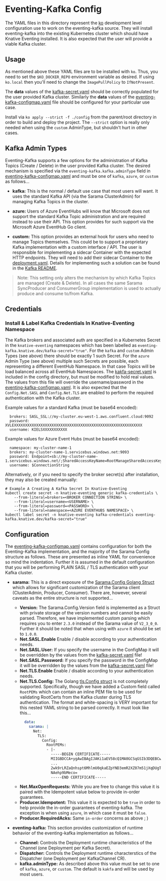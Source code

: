 # Eventing-Kafka Config

The YAML files in this directory represent the [ko](https://github.com/google/ko) development
level configuration use to work on the eventing-kafka source.  They will install eventing-kafka
into the existing Kubernetes cluster which should have Knative Eventing installed.   It is also
expected that the user will provide a viable Kafka cluster.

## Usage

As mentioned above these YAML files are to be installed with `ko`.  Thus, you need to set the
`$KO_DOCKER_REPO` environment variable as desired.  If using `ko.local` then you'll need to
change the `ImagePullPolicy` to `IfNotPresent`.

The **data** values of the [kafka-secret.yaml](300-kafka-secret.yaml) should be correctly
populated for the user provided Kafka cluster.  Similarly the **data** values of the
[eventing-kafka-configmap.yaml](200-eventing-kafka-configmap.yaml) file should be configured
for your particular use case.

Install via `ko apply --strict -f ./config` from the parent/root directory in order to build
and deploy the project.  The `--strict` option is really only needed when using the `custom`
AdminType, but shouldn't hurt in other cases.

## Kafka Admin Types

Eventing-Kafka supports a few options for the administration of Kafka Topics (Create / Delete) in the
user provided Kafka cluster.  The desired mechanism is specified via the `eventing-kafka.kafka.adminType`
field in [eventing-kafka-configmap.yaml](200-eventing-kafka-configmap.yaml) and must be one of `kafka`,
`azure`, or `custom` as follows...

- **kafka:** This is the normal / default use case that most users will want.  It uses the standard
Kafka API (via the Sarama ClusterAdmin) for managing Kafka Topics in the cluster.

- **azure:** Users of Azure EventHubs will know that Microsoft does not support the standard Kafka
Topic administration and are required instead to use their API.  This option provides for such
support via the Microsoft Azure EventHub Go client.

- **custom:** This option provides an external hook for users who need to manage Topics themselves.
This could be to support a proprietary Kafka implementation with a custom interface / API.  The user
is responsible for implementing a sidecar Container with the expected HTTP endpoints.  They will need
to add their sidecar Container to the [deployment.yaml](400-deployment.yaml).  Details for
implementing such a solution can be found in the [Kafka README](../pkg/common/kafka/README.md).

> Note: This setting only alters the mechanism by which Kafka Topics are managed (Create & Delete).
>       In all cases the same Sarama SyncProducer and ConsumerGroup implementation is used to
>       actually produce and consume to/from Kafka.

## Credentials

### Install & Label Kafka Credentials In Knative-Eventing Namespace

The Kafka brokers and associated auth are specified in a Kubernetes Secret in the `knative-eventing`
namespaces which has been labelled as `eventing-kafka.knative.dev/kafka-secret="true"`.  For the
`kafka` and `custom` Admin Types (see above) there should be exactly 1 such Secret. For the `azure`
Admin Type (see above) multiple such Secrets are possible, each representing a different EventHub
Namespace.  In that case Topics will be load balanced across all EventHub Namespaces. The
[kakfa-secret.yaml](300-kafka-secret.yaml) is included in the config directory, but must be modified
to hold real values.  The values from this file will override the username/password in the
[eventing-kafka-configmap.yaml](200-eventing-kafka-configmap.yaml).  It is also expected that the
`Config.Net.SASL` and `Config.Net.TLS` are enabled to perform the required authentication with
the Kafka cluster.

Example values for a standard Kafka (must be base64 encoded):

```
  brokers: SASL_SSL://my-cluster.eu-west-1.aws.confluent.cloud:9092
  password: XVLEXXXXXXXXXXXXXXXXXXXXXXXXXXXXXXXXXXXXXXXXXXXXXXXXXXXXXXXXXX
  username: KIELSXXXXXXXXXXX
```

Example values for Azure Event Hubs (must be base64 encoded):

```
  namespace: my-cluster-name-1
  brokers: my-cluster-name-1.servicebus.windows.net:9093
  password: Endpoint=sb://my-cluster-name-1.servicebus.windows.net/;SharedAccessKeyName=RootManageSharedAccessKey;SharedAccessKey=XXXXXXXXXXXXXXXXXXXXXXXXXXXXXXXXXXXXXXXXXXX=
  username: $ConnectionString
```

Alternatively, or if you need to specify the broker secret(s) after installation, they may also be created manually:

```
# Example A Creating A Kafka Secret In Knative-Eventing
kubectl create secret -n knative-eventing generic kafka-credentials \
    --from-literal=brokers=<BROKER CONNECTION STRING> \
    --from-literal=username=<USERNAME> \
    --from-literal=password=<PASSWORD> \
    --from-literal=namespace=<AZURE EVENTHUBS NAMESPACE> \
kubectl label secret -n knative-eventing kafka-credentials eventing-kafka.knative.dev/kafka-secret="true"
```

## Configuration

The [eventing-kafka-configmap.yaml](200-eventing-kafka-configmap.yaml) contains configuration for both
the Eventing-Kafka implementation, and the majority of the Sarama Config structure as follows.  These
are presented as inline YAML for convenience so mind the indentation.  Further it is assumed in the
default configuration that you will be performing PLAIN SASL / TLS authentication with your Kafka
cluster.

- **sarama:**  This is a direct exposure of the [Sarama.Config Golang Struct](https://github.com/Shopify/sarama/blob/master/config.go)
which allows for significant customization of the Sarama client (ClusterAdmin, Producer, Consumer).
There are, however, several caveats as the entire structure is not supported...

  - **Version:** The Sarama.Config.Version field is implemented as a Struct with private storage of the
    version numbers and cannot be easily parsed.  Therefore, we have implemented custom parsing which
    requires you to enter `2.3.0` instead of the Sarama value of `V2_3_0_0`.  Further it should be
    noted that when using with `azure` it should be set to `1.0.0`.
  - **Net.SASL.Enable** Enable / disable according to your authentication needs.
  - **Net.SASL.User:** If you specify the username in the ConfigMap it will be overridden by the
  values from the [kafka-secret.yaml](300-kafka-secret.yaml) file!
  - **Net.SASL.Password:** If you specify the password in the ConfigMap it will be overridden by 
  the values from the [kafka-secret.yaml](300-kafka-secret.yaml) file!
  - **Net.TLS.Enable** Enable / disable according to your authentication needs.
  - **Net.TLS.Config:** The Golang [tls.Config struct](https://golang.org/pkg/crypto/tls/#Config) is not
  completely supported.  Specifically, though we have added a Custom field called `RootPEMs` which can
  contain an inline PEM file to be used for validating RootCerts from the Kafka cluster during TLS
  authentication.  The format and white-spacing is VERY important for this nested YAML string to be
  parsed correctly.  It must look like this...
      ```yaml
        data:
          sarama: |
            Net:
              TLS:
                Config:
                  RootPEMs:
                  - |-
                    -----BEGIN CERTIFICATE-----
                    MIIGBDCCA+ygAwIBAgIJAKi1aEV58cQ1MA0GCSqGSIb3DQEBCwUAMIGOMQswCQYD
                    ...
                    2wk9rLRZaQnhspt6MhlmU0qkaEZpYND3emR2XZ07m51jXqDUgTjXYCSggImUsARs
                    NAehp9bMeco=
                    -----END CERTIFICATE-----
      ```
  - **Net.MaxOpenRequests:**  While you are free to change this value it is paired with the Idempotent
  value below to provide in-order guarantees.
  - **Producer.Idempotent:** This value it is expected to be `true` in order to help provide the
  in-order guarantees of eventing-kafka.  The exception is when using `azure`, in which case it must
  be `false`.
  - **Producer.RequiredAcks:** Same `in-order` concerns as above ; )

- **eventing-kafka:** This section provides customization of runtime behavior of the eventing-kafka
implementation as follows...

  - **Channel:** Controls the Deployment runtime characteristics of the Channel (one Deployment per Kafka Secret).
  - **Dispatcher:** Controls the Deployment runtime characterstics of the Dispatcher (one Deployment per KafkaChannel CR).
  - **kafka.adminType:** As described above this value must be set to one of `kafka`, `azure`, or
  `custom`.  The default is `kakfa` and will be used by most users.
